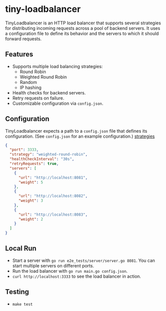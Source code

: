 # tiny-loadbalancer

TinyLoadbalancer is an HTTP load balancer that supports several strategies for distributing incoming requests across a pool of backend servers. It uses a configuration file to define its behavior and the servers to which it should forward requests.

## Features

- Supports multiple load balancing strategies:
  - Round Robin
  - Weighted Round Robin
  - Random
  - IP hashing
- Health checks for backend servers.
- Retry requests on failure.
- Customizable configuration via `config.json`.

## Configuration

TinyLoadbalancer expects a path to a `config.json` file that defines its configuration. (See `config.json` for an example configuration.) [strategies](https://github.com/D-Andreev/tiny-loadbalancer/blob/main/internal/constants/constants.go#L5)

```json
{
  "port": 3333,
  "strategy": "weighted-round-robin",
  "healthCheckInterval": "30s",
  "retryRequests": true,
  "servers": [
    {
      "url": "http://localhost:8081",
      "weight": 5
    },
    {
      "url": "http://localhost:8082",
      "weight": 3
    },
    {
      "url": "http://localhost:8083",
      "weight": 2
    }
  ]
}
```

## Local Run
  * Start a server with `go run e2e_tests/server/server.go 8081`. You can start multiple servers on different ports.
  * Run the load balancer with `go run main.go config.json`.
  * `curl http://localhost:3333` to see the load balancer in action.

## Testing
  * `make test`
